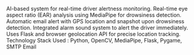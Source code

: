 AI-based system for real-time driver alertness monitoring.
Real-time eye aspect ratio (EAR) analysis using MediaPipe for drowsiness detection.
Automatic email alert with GPS location and snapshot upon drowsiness detection.
Integrated alarm sound system to alert the driver immediately.
Uses Flask and browser geolocation API for precise location tracking.
Technology Stack Used : Python, OpenCV, MediaPipe, Flask, Pygame, SMTP Email
